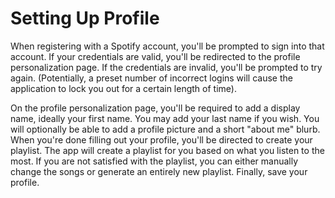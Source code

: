 # Setting Up Profile

When registering with a Spotify account, you'll be prompted to sign into that
account. If your credentials are valid, you'll be redirected to the profile
personalization page. If the credentials are invalid, you'll be prompted to try
again. (Potentially, a preset number of incorrect logins will cause the
application to lock you out for a certain length of time).

On the profile personalization page, you'll be required to add a display name,
ideally your first name. You may add your last name if you wish. You will
optionally be able to add a profile picture and a short "about me" blurb. When
you're done filling out your profile, you'll be directed to create your
playlist. The app will create a playlist for you based on what you listen to the
most. If you are not satisfied with the playlist, you can either manually change
the songs or generate an entirely new playlist. Finally, save your profile.
